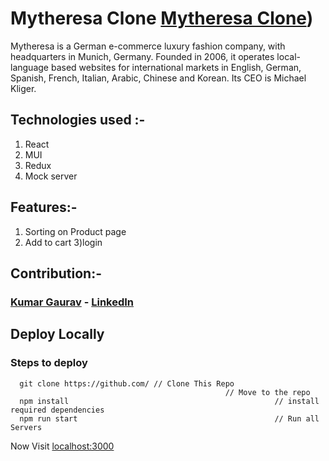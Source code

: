 # Mytheresa Clone [Mytheresa Clone](https://62ac661a9fe021460541f16e--mytheresacloneg.netlify.app/))
Mytheresa is a German e-commerce luxury fashion company, with headquarters in Munich, Germany. Founded in 2006, it operates local-language based websites for international markets in English, German, Spanish, French, Italian, Arabic, Chinese and Korean. Its CEO is Michael Kliger. 

## Technologies used :-
1) React
2) MUI
3) Redux
4) Mock server

## Features:-

1) Sorting on Product page
2) Add to cart
3)login

## Contribution:-

### [Kumar Gaurav](https://github.com/Kgaurav113) - [LinkedIn](https://www.linkedin.com/in/kgaurav501)


## Deploy Locally

### Steps to deploy
```
  git clone https://github.com/ // Clone This Repo
                                                // Move to the repo
  npm install                                              // install required dependencies
  npm run start                                            // Run all Servers
```

Now Visit  [localhost:3000](http://localhost:3000)
